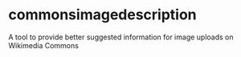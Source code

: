 # commonsimagedescription
A tool to provide better suggested information for image uploads on Wikimedia Commons
